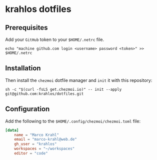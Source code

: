 # krahlos dotfiles

## Prerequisites

Add your `GitHub` token to your `$HOME/.netrc` file.

```shell
echo "machine github.com login <username> password <token>" >> $HOME/.netrc
```

## Installation

Then install the `chezmoi` dotfile manager and `init` it with this repository:

```shell
sh -c "$(curl -fsLS get.chezmoi.io)" -- init --apply git@github.com:krahlos/dotfiles.git
```

## Configuration

Add the following to the `$HOME/.config/chezmoi/chezmoi.toml` file:

```toml
[data]
    name = "Marco Krahl"
    email = "marco-krahl@web.de"
    gh_user = "krahlos"
    workspaces = "~/workspaces"
    editor = "code"
```
